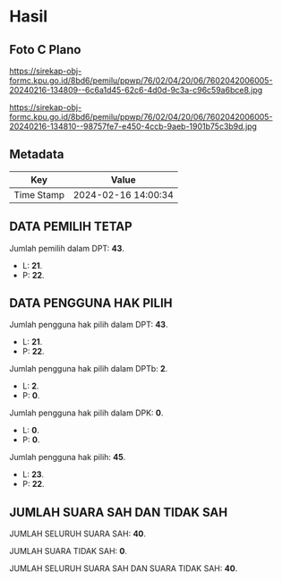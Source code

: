 # Hasil

## Foto C Plano

https://sirekap-obj-formc.kpu.go.id/8bd6/pemilu/ppwp/76/02/04/20/06/7602042006005-20240216-134809--6c6a1d45-62c6-4d0d-9c3a-c96c59a6bce8.jpg

https://sirekap-obj-formc.kpu.go.id/8bd6/pemilu/ppwp/76/02/04/20/06/7602042006005-20240216-134810--98757fe7-e450-4ccb-9aeb-1901b75c3b9d.jpg


## Metadata

| Key        | Value               |
| ---------- | ------------------- |
| Time Stamp | 2024-02-16 14:00:34 |


## DATA PEMILIH TETAP

Jumlah pemilih dalam DPT: **43**.
 * L: **21**.
 * P: **22**.

## DATA PENGGUNA HAK PILIH

Jumlah pengguna hak pilih dalam DPT: **43**.
 * L: **21**.
 * P: **22**.

Jumlah pengguna hak pilih dalam DPTb: **2**.
 * L: **2**.
 * P: **0**.

Jumlah pengguna hak pilih dalam DPK: **0**.
 * L: **0**.
 * P: **0**.

Jumlah pengguna hak pilih: **45**.
 * L: **23**.
 * P: **22**.

## JUMLAH SUARA SAH DAN TIDAK SAH

JUMLAH SELURUH SUARA SAH: **40**.

JUMLAH SUARA TIDAK SAH: **0**.

JUMLAH SELURUH SUARA SAH DAN SUARA TIDAK SAH: **40**.


